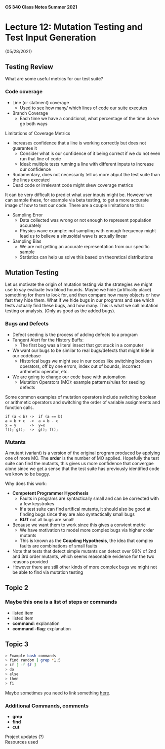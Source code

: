 #### CS 340 Class Notes Summer 2021
# Lecture 12: Mutation Testing and Test Input Generation   
(05/28/2021)

## Testing Review
What are some useful metrics for our test suite?

### Code coverage 
- Line (or statment) coverage 
    + Used to see how many/ which lines of code our suite executes
- Branch Coverage
    + Each time we have a conditional, what percentage of the time do we go both ways

Limitations of Coverage Metrics
- Increases confidence that a line is working correctly but does not guarantee it
    + Consider what is our confidence of it being correct if we do not even run that line of code
    + Ideal: multiple tests running a line with different inputs to increase our confidence
- Rudamentary, does not necessarily tell us more abput the test suite than the lines executed
- Dead code or irrelevant code might skew coverage metrics 

It can be very difficult to predict what user inputs might be. However we can sample these, for example via beta testing, to get a more accurate image of how to test our code. There are a couple limitations to this:
- Sampling Error
    + Data collected was wrong or not enough to represent population accurately
    + Physics wave example: not sampling with enough frequency might lead us to believe a sinusoidal wave is actually linear
- Sampling Bias
    + We are not getting an accurate representation from our specific sample
    + Statistics can help us solve this based on theoretical distributions

## Mutation Testing
Let us motivate the origin of mutation testing via the strategies we might use to say evaluate two blood hounds. Maybe we hide (artifically place) something for them to look for, and then compare how many objects or how fast they hide them. What if we hide bugs in our programs and see which tests actually find these bugs, and how many. This is what we call mutation testing or analysis. (Only as good as the added bugs). 

### Bugs and Defects
- Defect seeding is the process of adding defects to a program
- Tangent Alert for the History Buffs:
    + The first bug was a literal insect that got stuck in a computer
- We want our bugs to be similar to real bugs/defects that might hide in our codebase
    + Historical bugs we might see in our codes like switching boolean operators, off by one errors, index out of bounds, incorrect arithmetic operator, etc.
- We are going to change our code base with automation
    + Mutation Operators (MO): example patterns/rules for seeding defects

Some common examples of mutation operators include switching boolean or arithmetic operators and switching the order of variable assignments and function calls.
```
if (a < b) ->  if (a == b)
a = b + c  ->  a = b - c
x = y      ->  y=x
f(); g();  ->  g(); f(); 
```

### Mutants
A mutant (variant) is a version of the original program produced by applying one of more MO. The **order** is the number of MO applied. Hopefully the test suite can find the mutants, this gives us more confidence that convergae alone since we get a sense that the test suite has previously identified code we know to be buggy. 

Why does this work:
- **Competent Programmer Hypothesis**
    + Faults in programs are syntactically small and can be corrected with a few keystrokes
    + If a test suite can find artifical mutants, it should also be good at finding bugs since they are also syntactically small bugs
    + **BUT** not all bugs are small!
- Because we want them to work since this gives a convient metric
    + We have motivation to model more complex bugs via higher order mutants
    + This is known as the **Coupling Hypothesis**, the idea that complex faults are combinations of small faults
- Note that tests that detect simple mutants can detect over 99% of 2nd and 3rd order mutants, which seems reasonable evidence for the two reasons provided
- However there are still other kinds of more complex bugs we might not be able to find via mutation testing

## Topic 2

### Maybe this one is a list of steps or commands
* listed item
* listed item
* **command**: explanation
* **command -flag**: explanation

## Topic 3

```bash
> Example bash commands
> find random | grep *1.5
> if [ -f $f ]
> do
> else
> then
> fi
```
Maybe sometimes you need to link something [here](https://en.wikipedia.org/wiki/Main_Page).

### Additional Commands, comments 
* **grep**
* **find**
* **cut**


Project updates (?)  
Resources used

